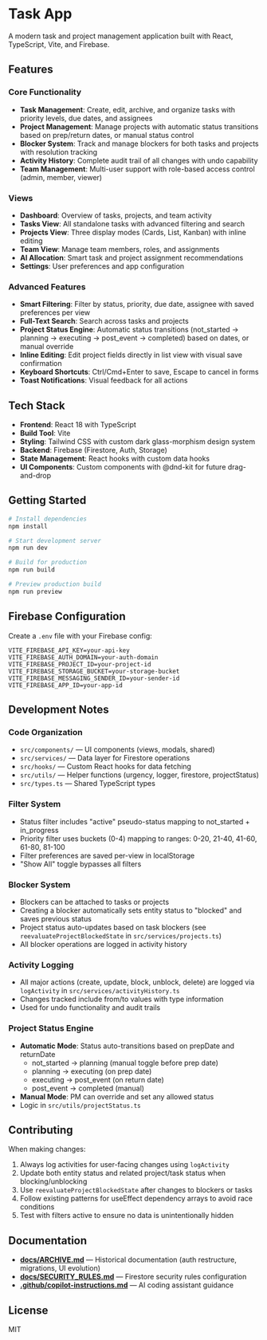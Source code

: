 # Task App

A modern task and project management application built with React, TypeScript, Vite, and Firebase.

## Features

### Core Functionality
- **Task Management**: Create, edit, archive, and organize tasks with priority levels, due dates, and assignees
- **Project Management**: Manage projects with automatic status transitions based on prep/return dates, or manual status control
- **Blocker System**: Track and manage blockers for both tasks and projects with resolution tracking
- **Activity History**: Complete audit trail of all changes with undo capability
- **Team Management**: Multi-user support with role-based access control (admin, member, viewer)

### Views
- **Dashboard**: Overview of tasks, projects, and team activity
- **Tasks View**: All standalone tasks with advanced filtering and search
- **Projects View**: Three display modes (Cards, List, Kanban) with inline editing
- **Team View**: Manage team members, roles, and assignments
- **AI Allocation**: Smart task and project assignment recommendations
- **Settings**: User preferences and app configuration

### Advanced Features
- **Smart Filtering**: Filter by status, priority, due date, assignee with saved preferences per view
- **Full-Text Search**: Search across tasks and projects
- **Project Status Engine**: Automatic status transitions (not_started → planning → executing → post_event → completed) based on dates, or manual override
- **Inline Editing**: Edit project fields directly in list view with visual save confirmation
- **Keyboard Shortcuts**: Ctrl/Cmd+Enter to save, Escape to cancel in forms
- **Toast Notifications**: Visual feedback for all actions

## Tech Stack

- **Frontend**: React 18 with TypeScript
- **Build Tool**: Vite
- **Styling**: Tailwind CSS with custom dark glass-morphism design system
- **Backend**: Firebase (Firestore, Auth, Storage)
- **State Management**: React hooks with custom data hooks
- **UI Components**: Custom components with @dnd-kit for future drag-and-drop

## Getting Started

```bash
# Install dependencies
npm install

# Start development server
npm run dev

# Build for production
npm run build

# Preview production build
npm run preview
```

## Firebase Configuration

Create a `.env` file with your Firebase config:

```env
VITE_FIREBASE_API_KEY=your-api-key
VITE_FIREBASE_AUTH_DOMAIN=your-auth-domain
VITE_FIREBASE_PROJECT_ID=your-project-id
VITE_FIREBASE_STORAGE_BUCKET=your-storage-bucket
VITE_FIREBASE_MESSAGING_SENDER_ID=your-sender-id
VITE_FIREBASE_APP_ID=your-app-id
```

## Development Notes

### Code Organization
- `src/components/` — UI components (views, modals, shared)
- `src/services/` — Data layer for Firestore operations
- `src/hooks/` — Custom React hooks for data fetching
- `src/utils/` — Helper functions (urgency, logger, firestore, projectStatus)
- `src/types.ts` — Shared TypeScript types

### Filter System
- Status filter includes "active" pseudo-status mapping to not_started + in_progress
- Priority filter uses buckets (0-4) mapping to ranges: 0-20, 21-40, 41-60, 61-80, 81-100
- Filter preferences are saved per-view in localStorage
- "Show All" toggle bypasses all filters

### Blocker System
- Blockers can be attached to tasks or projects
- Creating a blocker automatically sets entity status to "blocked" and saves previous status
- Project status auto-updates based on task blockers (see `reevaluateProjectBlockedState` in `src/services/projects.ts`)
- All blocker operations are logged in activity history

### Activity Logging
- All major actions (create, update, block, unblock, delete) are logged via `logActivity` in `src/services/activityHistory.ts`
- Changes tracked include from/to values with type information
- Used for undo functionality and audit trails

### Project Status Engine
- **Automatic Mode**: Status auto-transitions based on prepDate and returnDate
  - not_started → planning (manual toggle before prep date)
  - planning → executing (on prep date)
  - executing → post_event (on return date)
  - post_event → completed (manual)
- **Manual Mode**: PM can override and set any allowed status
- Logic in `src/utils/projectStatus.ts`

## Contributing

When making changes:
1. Always log activities for user-facing changes using `logActivity`
2. Update both entity status and related project/task status when blocking/unblocking
3. Use `reevaluateProjectBlockedState` after changes to blockers or tasks
4. Follow existing patterns for useEffect dependency arrays to avoid race conditions
5. Test with filters active to ensure no data is unintentionally hidden

## Documentation

- **[docs/ARCHIVE.md](docs/ARCHIVE.md)** — Historical documentation (auth restructure, migrations, UI evolution)
- **[docs/SECURITY_RULES.md](docs/SECURITY_RULES.md)** — Firestore security rules configuration
- **[.github/copilot-instructions.md](.github/copilot-instructions.md)** — AI coding assistant guidance

## License

MIT
